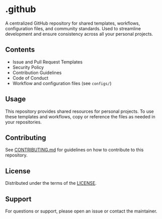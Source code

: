 # .github

A centralized GitHub repository for shared templates, workflows, configuration files, and community standards. Used to streamline development and ensure consistency across all your personal projects.

## Contents

- Issue and Pull Request Templates
- Security Policy
- Contribution Guidelines
- Code of Conduct
- Workflow and configuration files (see `configs/`)

## Usage

This repository provides shared resources for personal projects. To use these templates and workflows, copy or reference the files as needed in your repositories.

## Contributing

See [CONTRIBUTING.md](CONTRIBUTING.md) for guidelines on how to contribute to this repository.

## License

Distributed under the terms of the [LICENSE](LICENSE).

## Support

For questions or support, please open an issue or contact the maintainer.
